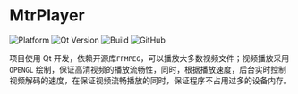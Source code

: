 # MtrPlayer

![Platform](https://img.shields.io/badge/paltform-win10--64-brightgreen)
![Qt Version](https://img.shields.io/badge/_Qt_-6.x.x、5.x.x-yellowgreen)
![Build](https://img.shields.io/badge/build-MSVC_2019_x64-blue)
![GitHub](https://img.shields.io/github/license/Mtr1994/MtrPlayer)

  项目使用 Qt 开发，依赖开源库`FFMPEG`，可以播放大多数视频文件；视频播放采用 `OPENGL` 绘制，保证高清视频的播放流畅性，同时，根据播放速度，后台实时控制视频解码的速度，在保证视频流畅播放的同时，保证程序不占用过多的设备内存。 
